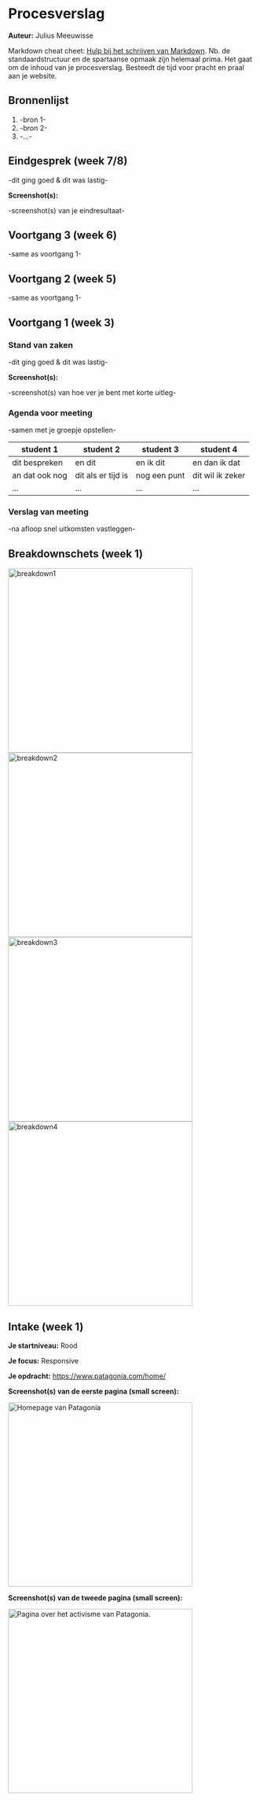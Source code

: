 # Procesverslag
**Auteur:** Julius Meeuwisse

Markdown cheat cheet: [Hulp bij het schrijven van Markdown](https://github.com/adam-p/markdown-here/wiki/Markdown-Cheatsheet). Nb. de standaardstructuur en de spartaanse opmaak zijn helemaal prima. Het gaat om de inhoud van je procesverslag. Besteedt de tijd voor pracht en praal aan je website.



## Bronnenlijst
1. -bron 1-
2. -bron 2-
3. -...-



## Eindgesprek (week 7/8)

-dit ging goed & dit was lastig-

**Screenshot(s):**

-screenshot(s) van je eindresultaat-



## Voortgang 3 (week 6)

-same as voortgang 1-



## Voortgang 2 (week 5)

-same as voortgang 1-



## Voortgang 1 (week 3)

### Stand van zaken

-dit ging goed & dit was lastig-

**Screenshot(s):**

-screenshot(s) van hoe ver je bent met korte uitleg-

### Agenda voor meeting

-samen met je groepje opstellen-

| student 1      | student 2          | student 3    | student 4        |
| ---            | ---                | ---          | ---              |
| dit bespreken  | en dit             | en ik dit    | en dan ik dat    |
| an dat ook nog | dit als er tijd is | nog een punt | dit wil ik zeker |
| ...            | ...                | ...          | ...              |

### Verslag van meeting

-na afloop snel uitkomsten vastleggen-



## Breakdownschets (week 1)
<img src="images/breakdown1.jpg" width="375px" alt="breakdown1">
<img src="images/breakdown2.jpg" width="375px" alt="breakdown2">
<img src="images/breakdown3.jpg" width="375px" alt="breakdown3">
<img src="images/breakdown4.jpg" width="375px" alt="breakdown4">


## Intake (week 1)

**Je startniveau:** Rood

**Je focus:** Responsive

**Je opdracht:** https://www.patagonia.com/home/

**Screenshot(s) van de eerste pagina (small screen):**

<img src="images/homepage.png" width="375px" alt="Homepage van Patagonia">

**Screenshot(s) van de tweede pagina (small screen):**

<img src="images/activism.png" width="375px" alt="Pagina over het activisme van Patagonia.">
